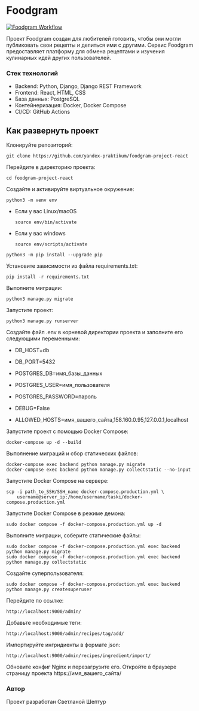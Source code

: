# Foodgram #

[![Foodgram Workflow](https://github.com/svitlanasheptur/foodgram-project-react/actions/workflows/main.yml/badge.svg)](https://github.com/svitlanasheptur/foodgram-project-react/actions/workflows/main.yml)

Проект Foodgram создан для любителей готовить, чтобы они могли публиковать свои рецепты и делиться ими с другими. Сервис Foodgram предоставляет платформу для обмена рецептами и изучения кулинарных идей других пользователей.

### Стек технологий ###

- Backend: Python, Django, Django REST Framework
- Frontend: React, HTML, CSS
- База данных: PostgreSQL
- Контейнеризация: Docker, Docker Compose
- CI/CD: GitHub Actions

## Как развернуть проект ##

Клонируйте репозиторий:

```
git clone https://github.com/yandex-praktikum/foodgram-project-react
```
Перейдите в директорию проекта:

```
cd foodgram-project-react
```

Cоздайте и активируйте виртуальное окружение:

```
python3 -m venv env
```

* Если у вас Linux/macOS

    ```
    source env/bin/activate
    ```

* Если у вас windows

    ```
    source env/scripts/activate
    ```

```
python3 -m pip install --upgrade pip
```

Установите зависимости из файла requirements.txt:

```
pip install -r requirements.txt
```

Выполните миграции:

```
python3 manage.py migrate
```

Запустите проект:

```
python3 manage.py runserver
```

Создайте файл .env в корневой директории проекта и заполните его следующими переменными:

- DB_HOST=db
- DB_PORT=5432

- POSTGRES_DB=имя_базы_данных
- POSTGRES_USER=имя_пользователя
- POSTGRES_PASSWORD=пароль

- DEBUG=False
- ALLOWED_HOSTS=имя_вашего_сайта,158.160.0.95,127.0.0.1,localhost

Запустите проект с помощью Docker Compose:

```
docker-compose up -d --build
```

Выполнение миграций и сбор статических файлов:

```
docker-compose exec backend python manage.py migrate
docker-compose exec backend python manage.py collectstatic --no-input
```

Запустите Docker Compose на сервере:

```
scp -i path_to_SSH/SSH_name docker-compose.production.yml \
    username@server_ip:/home/username/taski/docker-compose.production.yml
```

Запустите Docker Compose в режиме демона:

```
sudo docker compose -f docker-compose.production.yml up -d
```

Выполните миграции, соберите статические файлы:

```
sudo docker compose -f docker-compose.production.yml exec backend python manage.py migrate
sudo docker compose -f docker-compose.production.yml exec backend python manage.py collectstatic
```

Создайте суперпользователя:

```
sudo docker compose -f docker-compose.production.yml exec backend python manage.py createsuperuser
```

Перейдите по ссылке:

```
http://localhost:9000/admin/
```

Добавьте необходимые теги:

```
http://localhost:9000/admin/recipes/tag/add/
```

Импортируйте ингридиенты в формате json:

```
http://localhost:9000/admin/recipes/ingredient/import/
```

Обновите конфиг Nginx и перезагрузите его.
Откройте в браузере страницу проекта https://имя_вашего_сайта/

### Автор ###
Проект разработан Светланой Шептур
